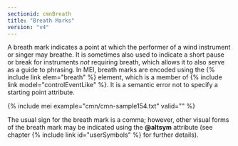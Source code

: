 ```yaml
---
sectionid: cmnBreath
title: "Breath Marks"
version: "v4"
---
```


A breath mark indicates a point at which the performer of a wind instrument or singer may breathe. It is sometimes also used to indicate a short pause or break for instruments *not* requiring breath, which allows it to also serve as a guide to phrasing. In MEI, breath marks are encoded using the {% include link elem="breath" %} element, which is a member of {% include link model="controlEventLike" %}. It is a semantic error not to specify a starting point attribute.

{% include mei example="cmn/cmn-sample154.txt" valid="" %}

The usual sign for the breath mark is a comma; however, other visual forms of the breath mark may be indicated using the **@altsym** attribute (see chapter {% include link id="userSymbols" %} for further details).
